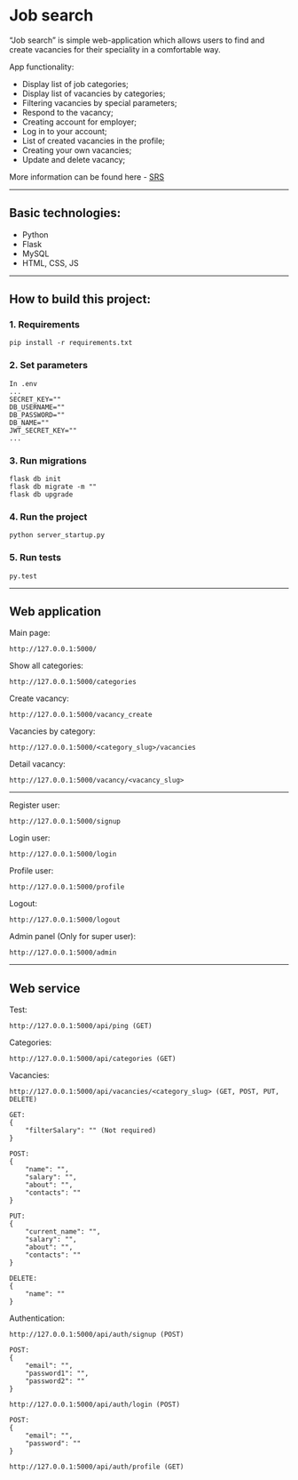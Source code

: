 # Job search
“Job search” is simple web-application which allows users to find and create vacancies for their speciality in a comfortable way.


App functionality:
  - Display list of job categories;
  - Display list of vacancies by categories;
  - Filtering vacancies by special parameters;
  - Respond to the vacancy;
  - Creating account for employer;
  - Log in to your account;
  - List of created vacancies in the profile;
  - Creating your own vacancies;
  - Update and delete vacancy;

More information can be found here - [SRS](https://docs.google.com/document/d/17z8ru0JREH26Fc7nPo_qCPDoeLxHFVaTj_CDVSsdhmw/edit?usp=sharing)

----
## Basic technologies:
  - Python
  - Flask
  - MySQL
  - HTML, CSS, JS

---
## How to build this project:
### 1. Requirements
```
pip install -r requirements.txt
```
### 2. Set parameters 
```
In .env
...
SECRET_KEY=""
DB_USERNAME=""
DB_PASSWORD=""
DB_NAME=""
JWT_SECRET_KEY="" 
...
```
### 3. Run migrations
```
flask db init
flask db migrate -m ""
flask db upgrade
```
### 4. Run the project
```
python server_startup.py
```
### 5. Run tests
```
py.test
```

----
## Web application
Main page:
```
http://127.0.0.1:5000/
```
Show all categories:
```
http://127.0.0.1:5000/categories
```
Create vacancy:
```
http://127.0.0.1:5000/vacancy_create
```
Vacancies by category:
```
http://127.0.0.1:5000/<category_slug>/vacancies
```
Detail vacancy:
```
http://127.0.0.1:5000/vacancy/<vacancy_slug>
```
----
Register user:
```
http://127.0.0.1:5000/signup
```
Login user:
```
http://127.0.0.1:5000/login
```
Profile user:
```
http://127.0.0.1:5000/profile
```
Logout:
```
http://127.0.0.1:5000/logout
```
Admin panel (Only for super user):
```
http://127.0.0.1:5000/admin
```
----
## Web service
Test:
```
http://127.0.0.1:5000/api/ping (GET)
```
Categories:
```
http://127.0.0.1:5000/api/categories (GET)
```
Vacancies:
```
http://127.0.0.1:5000/api/vacancies/<category_slug> (GET, POST, PUT, DELETE)

GET: 
{
    "filterSalary": "" (Not required)
}

POST:
{
    "name": "",
    "salary": "",
    "about": "",
    "contacts": ""
}

PUT: 
{
    "current_name": "",
    "salary": "",
    "about": "",
    "contacts": ""
}

DELETE:
{
    "name": ""
}
```
Authentication:
```
http://127.0.0.1:5000/api/auth/signup (POST)

POST: 
{
    "email": "",
    "password1": "",
    "password2": ""
}

http://127.0.0.1:5000/api/auth/login (POST)

POST:
{
    "email": "",
    "password": ""
}

http://127.0.0.1:5000/api/auth/profile (GET)
```
